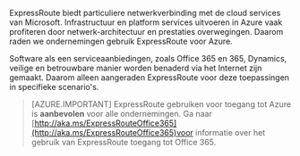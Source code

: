 ExpressRoute biedt particuliere netwerkverbinding met de cloud services van Microsoft. Infrastructuur en platform services uitvoeren in Azure vaak profiteren door netwerk-architectuur en prestaties overwegingen. Daarom raden we ondernemingen gebruik ExpressRoute voor Azure.

Software als een serviceaanbiedingen, zoals Office 365 en 365, Dynamics, veilige en betrouwbare manier worden benaderd via het Internet zijn gemaakt.  Daarom alleen aangeraden ExpressRoute voor deze toepassingen in specifieke scenario's.

> [AZURE.IMPORTANT]
> ExpressRoute gebruiken voor toegang tot Azure is **aanbevolen** voor alle ondernemingen. Ga naar [http://aka.ms/ExpressRouteOffice365](http://aka.ms/ExpressRouteOffice365)voor informatie over het gebruik van ExpressRoute toegang tot Office 365.